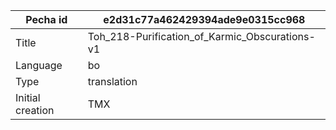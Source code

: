 |Pecha id | e2d31c77a462429394ade9e0315cc968
| --- | --- 
|Title | Toh_218-Purification_of_Karmic_Obscurations-v1 
|Language | bo
|Type | translation
|Initial creation | TMX